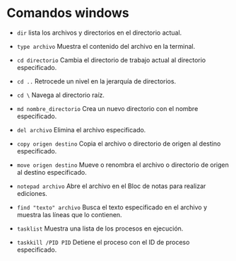 <h1>Comandos windows</h1>

* `dir`
 lista los archivos y directorios en el directorio actual.

* `type archivo`
Muestra el contenido del archivo en la terminal.

* `cd directorio`
Cambia el directorio de trabajo actual al directorio especificado.

* `cd ..`
Retrocede un nivel en la jerarquía de directorios.

* `cd \`
Navega al directorio raíz.

* `md nombre_directorio`
Crea un nuevo directorio con el nombre especificado.

* `del archivo`
Elimina el archivo especificado.

* `copy origen destino`
Copia el archivo o directorio de origen al destino especificado.

* `move origen destino`
Mueve o renombra el archivo o directorio de origen al destino especificado.

* `notepad archivo`
Abre el archivo en el Bloc de notas para realizar ediciones.

* `find "texto" archivo`
Busca el texto especificado en el archivo y muestra las líneas que lo contienen.

* `tasklist`
Muestra una lista de los procesos en ejecución.

* `taskkill /PID PID`
Detiene el proceso con el ID de proceso especificado.
